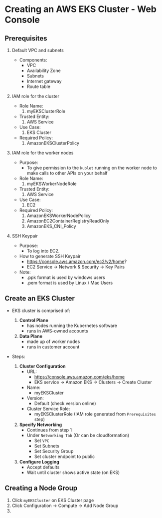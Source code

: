 # Creating an AWS EKS Cluster - Web Console

## Prerequisites

1. Default VPC and subnets
    - Components:
        - VPC
        - Availability Zone
        - Subnets
        - Internet gateway
        - Route table 

2. IAM role for the cluster
    - Role Name:
        1. myEKSClusterRole
    - Trusted Entity:
        1. AWS Service
    - Use Case:
        1. EKS Cluster
    - Required Policy:
        1. AmazonEKSClusterPolicy

3. IAM role for the worker nodes
    - Purpose:
        - To give permission to the `kublet` running on the worker node to make calls to other APIs on your behalf
    - Role Name:
        1. myEKSWorkerNodeRole
    - Trusted Entity:
        1. AWS Service
    - Use Case:
        1. EC2
    - Required Policy:
        1. AmazonEKSWorkerNodePolicy
        2. AmazonEC2ContainerRegistryReadOnly
        3. AmazonEKS_CNI_Policy

4. SSH Keypair
    - Purpose:
        - To log into EC2.
    - How to generate SSH Keypair
        - https://console.aws.amazon.com/ec2/v2/home?
        - EC2 Service -> Network & Security -> Key Pairs
    - Note:
        - .ppk format is used by windows users
        - .pem format is used by Linux / Mac Users


## Create an EKS Cluster
- EKS cluster is comprised of:
    1. **Control Plane**
        - has nodes running the Kubernetes software
        - runs in AWS-owned accounts
    2. **Data Plane**
        - made up of worker nodes
        - runs in customer account

- Steps:
    1. **Cluster Configuration**
        - URL:
            - https://console.aws.amazon.com/eks/home
            - EKS service → Amazon EKS → Clusters → Create Cluster
        - Name:
            - myEKSCluster
        - Version:
            - Default (check version online)
        - Cluster Service Role:
            - myEKSClusterRole (IAM role generated from `Prerequisites` step)
    2. **Specify Networking** 
        - Continues from step 1
        - Under `Networking Tab` (Or can be cloudformation)
            - Set `VPC`
            - Set Subnets
            - Set Security Group
            - Set cluster endpoint to public
    3. **Configure Logging**
        - Accept defaults
        - Wait until cluster shows active state (on EKS)

## Creating a Node Group
1. Click `myEKSCluster` on EKS Cluster page
2. Click Configuration → Compute → Add Node Group
3. 